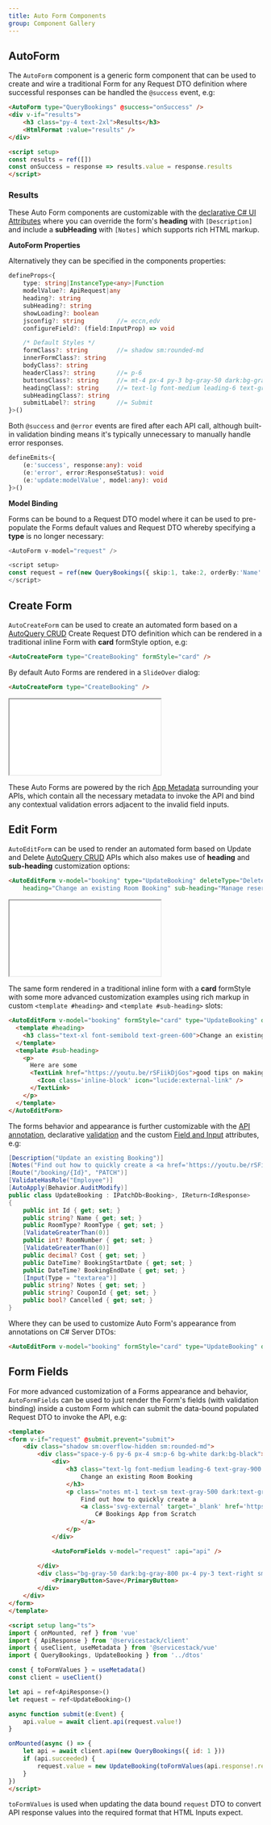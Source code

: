 ```yaml
---
title: Auto Form Components
group: Component Gallery
---
```


<api-reference Component="AutoForm"></api-reference>
## AutoForm

The `AutoForm` component is a generic form component that can be used to create and wire a traditional Form for any Request DTO definition
where successful responses can be handled the `@success` event, e.g:

```html
<AutoForm type="QueryBookings" @success="onSuccess" />
<div v-if="results">
    <h3 class="py-4 text-2xl">Results</h3>
    <HtmlFormat :value="results" />
</div>

<script setup>
const results = ref([])
const onSuccess = response => results.value = response.results
</script>
```

<div class="py-8 not-prose">
    <auto-form class="mx-auto max-w-3xl" type="QueryBookings" @success="onSuccess"></auto-form>
    <div v-if="results">
        <h3 class="py-4 text-2xl">Results</h3>
        <html-format :value="results"></html-format>
    </div>
</div>

These Auto Form components are customizable with the [declarative C# UI Attributes](https://docs.servicestack.net/locode/declarative#ui-metadata-attributes) where you can 
override the form's **heading** with `[Description]` and include a **subHeading** with `[Notes]` which supports rich HTML markup.

**AutoForm Properties**

Alternatively they can be specified in the components properties:

```ts
defineProps<{
    type: string|InstanceType<any>|Function
    modelValue?: ApiRequest|any
    heading?: string
    subHeading?: string
    showLoading?: boolean
    jsconfig?: string         //= eccn,edv
    configureField?: (field:InputProp) => void

    /* Default Styles */
    formClass?: string        //= shadow sm:rounded-md
    innerFormClass?: string
    bodyClass?: string
    headerClass?: string      //= p-6
    buttonsClass?: string     //= mt-4 px-4 py-3 bg-gray-50 dark:bg-gray-900 sm:px-6 flex flex-wrap justify-between
    headingClass?: string     //= text-lg font-medium leading-6 text-gray-900 dark:text-gray-100
    subHeadingClass?: string
    submitLabel?: string      //= Submit
}>()
```

Both `@success` and `@error` events are fired after each API call, although built-in validation binding means it's typically unnecessary to manually 
handle error responses.

```ts
defineEmits<{
    (e:'success', response:any): void
    (e:'error', error:ResponseStatus): void
    (e:'update:modelValue', model:any): void
}>()
```

**Model Binding**

Forms can be bound to a Request DTO model where it can be used to pre-populate the Forms default values and Request DTO whereby specifying a **type** 
is no longer necessary:

```ts
<AutoForm v-model="request" />

<script setup>
const request = ref(new QueryBookings({ skip:1, take:2, orderBy:'Name' }))
</script>
```

<div class="not-prose">
    <auto-form class="mx-auto max-w-3xl not-prose" v-model="request" type="QueryBookings"></auto-form>
</div>

<api-reference Component="AutoCreateForm"></api-reference>
## Create Form

`AutoCreateForm` can be used to create an automated form based on a [AutoQuery CRUD](https://docs.servicestack.net/autoquery-crud) Create Request DTO definition which can be rendered in a traditional inline Form with **card** formStyle option, e.g:

```html
<AutoCreateForm type="CreateBooking" formStyle="card" />
```

<div class="not-prose py-8">
    <auto-create-form class="mx-auto max-w-3xl" type="CreateBooking" form-style="card"></auto-create-form>
</div>

By default Auto Forms are rendered in a `SlideOver` dialog:

```html
<AutoCreateForm type="CreateBooking" />
```

<iframe src="/pages/vue/autoform/new.html" class="border-none h-[45em] w-[1330px] -ml-40 mb-4"></iframe>

These Auto Forms are powered by the rich [App Metadata](/vue/use-metadata) surrounding your APIs,
which contain all the necessary metadata to invoke the API and bind any contextual validation errors adjacent to the invalid field inputs.

<api-reference id="edit-form" component="AutoEditForm"></api-reference>
## Edit Form

`AutoEditForm` can be used to render an automated form based on Update and Delete
[AutoQuery CRUD](https://docs.servicestack.net/autoquery-crud) APIs which also makes use of **heading** and **sub-heading** customization options:

```html
<AutoEditForm v-model="booking" type="UpdateBooking" deleteType="DeleteBooking" 
    heading="Change an existing Room Booking" sub-heading="Manage reservations for MyApp hotels." />
```

<iframe src="/pages/vue/autoform/edit.html" class="border-none h-[46em] w-[1330px] -ml-40 mb-4"></iframe>

The same form rendered in a traditional inline form with a **card** formStyle with some more advanced
customization examples using rich markup in custom `<template #heading>` and `<template #sub-heading>` slots:

```html
<AutoEditForm v-model="booking" formStyle="card" type="UpdateBooking" deleteType="DeleteBooking">
  <template #heading>
    <h3 class="text-xl font-semibold text-green-600">Change an existing Room Booking</h3>
  </template>
  <template #sub-heading>
    <p>
      Here are some 
      <TextLink href="https://youtu.be/rSFiikDjGos">good tips on making room reservations 
        <Icon class='inline-block' icon="lucide:external-link" />
      </TextLink>
    </p>
  </template>
</AutoEditForm>
```

<div class="not-prose">
    <auto-edit-form class="mx-auto max-w-3xl mb-4" v-model="booking" form-style="card" type="UpdateBooking" deleteType="DeleteBooking">
        <template #heading>
            <h3 class="text-xl font-semibold text-green-600">Change an existing Room Booking</h3>
        </template>
        <template #sub-heading>
            <p>
                Here are some <text-link href="https://youtu.be/rSFiikDjGos">good tips on making room reservations 
                <Icon class='inline-block' icon="lucide:external-link" /></text-link>
            </p>
        </template>
    </auto-edit-form>
</div>

The forms behavior and appearance is further customizable with the
[API annotation](https://docs.servicestack.net/locode/declarative#annotate-apis), declarative [validation](https://docs.servicestack.net/locode/declarative#type-validation-attributes)
and the custom [Field and Input](https://docs.servicestack.net/locode/declarative#custom-fields-and-inputs) attributes, e.g:

```csharp
[Description("Update an existing Booking")]
[Notes("Find out how to quickly create a <a href='https://youtu.be/rSFiikDjGos'>C# Bookings App from Scratch</a>")]
[Route("/booking/{Id}", "PATCH")]
[ValidateHasRole("Employee")]
[AutoApply(Behavior.AuditModify)]
public class UpdateBooking : IPatchDb<Booking>, IReturn<IdResponse>
{
    public int Id { get; set; }
    public string? Name { get; set; }
    public RoomType? RoomType { get; set; }
    [ValidateGreaterThan(0)]
    public int? RoomNumber { get; set; }
    [ValidateGreaterThan(0)]
    public decimal? Cost { get; set; }
    public DateTime? BookingStartDate { get; set; }
    public DateTime? BookingEndDate { get; set; }
    [Input(Type = "textarea")]
    public string? Notes { get; set; }
    public string? CouponId { get; set; }
    public bool? Cancelled { get; set; }
}
```

Where they can be used to customize Auto Form's appearance from annotations on C# Server DTOs:

```html
<AutoEditForm v-model="booking" formStyle="card" type="UpdateBooking" deleteType="DeleteBooking" />
```

<div class="not-prose">
<auto-edit-form class="mx-auto max-w-3xl" v-model="booking" form-style="card" type="UpdateBooking" deleteType="DeleteBooking"></auto-edit-form>
</div>

<api-reference component="AutoFormFields"></api-reference>
## Form Fields

For more advanced customization of a Forms appearance and behavior, `AutoFormFields` can be used to just render the Form's fields (with validation binding) inside a custom Form which can submit the data-bound populated Request DTO to invoke the API, e.g:

```html
<template>
<form v-if="request" @submit.prevent="submit">
    <div class="shadow sm:overflow-hidden sm:rounded-md">
        <div class="space-y-6 py-6 px-4 sm:p-6 bg-white dark:bg-black">
            <div>
                <h3 class="text-lg font-medium leading-6 text-gray-900 dark:text-gray-100">
                    Change an existing Room Booking
                </h3>
                <p class="notes mt-1 text-sm text-gray-500 dark:text-gray-400">
                    Find out how to quickly create a 
                    <a class='svg-external' target='_blank' href='https://youtu.be/rSFiikDjGos'>
                        C# Bookings App from Scratch
                    </a>
                </p>
            </div>

            <AutoFormFields v-model="request" :api="api" />

        </div>
        <div class="bg-gray-50 dark:bg-gray-800 px-4 py-3 text-right sm:px-12">
            <PrimaryButton>Save</PrimaryButton>
        </div>
    </div>
</form>
</template>

<script setup lang="ts">
import { onMounted, ref } from 'vue'
import { ApiResponse } from '@servicestack/client'
import { useClient, useMetadata } from '@servicestack/vue'
import { QueryBookings, UpdateBooking } from '../dtos'

const { toFormValues } = useMetadata()
const client = useClient()

let api = ref<ApiResponse>()
let request = ref<UpdateBooking>()

async function submit(e:Event) {
    api.value = await client.api(request.value!)
}

onMounted(async () => {
    let api = await client.api(new QueryBookings({ id: 1 }))
    if (api.succeeded) {
        request.value = new UpdateBooking(toFormValues(api.response!.results[0]))
    }
})
</script>
```

<div class="not-prose">
    <fields class="my-4 mx-auto max-w-screen-md"></fields>
</div>

`toFormValues` is used when updating the data bound `request` DTO to convert API response values into the required format that HTML Inputs expect.